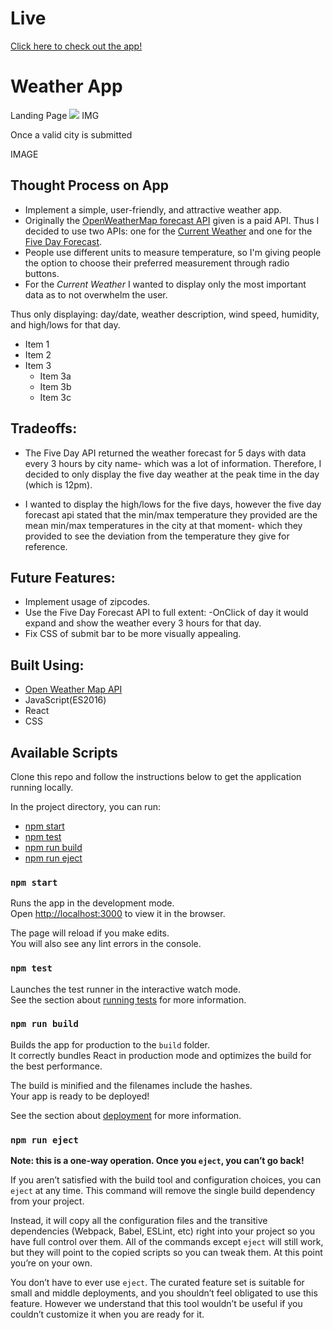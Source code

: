 # Live

[Click here to check out the app!](https://dori-weather-app.netlify.com/)

# Weather App

Landing Page 
<img src="./public/preview/home.png" />
IMG

Once a valid city is submitted

IMAGE 

## Thought Process on App

* Implement a simple, user-friendly, and attractive weather app.
* Originally the [OpenWeatherMap forecast API](https://openweathermap.org/forecast16) given is a paid API. Thus I decided to use two APIs: one for the [Current Weather](https://openweathermap.org/current) and one for the [Five Day Forecast](https://openweathermap.org/forecast5). 
* People use different units to measure temperature, so I'm giving people the option to choose their preferred measurement through radio buttons. 
* For the *Current Weather* I wanted to display only the most important data as to not overwhelm the user. 

Thus only displaying: day/date, weather description, wind speed,  humidity, and high/lows for that day. 
*  Item 1
*  Item 2
*  Item 3
    *  Item 3a
    *  Item 3b
    *  Item 3c
 

## Tradeoffs: 
* The Five Day API returned the weather forecast for 5 days with data every 3 hours by city name- which was a lot of information.    Therefore, I decided to only display the five day weather at the peak time in the day (which is 12pm). 

* I wanted to display the high/lows for the five days, however the five day forecast api stated that the min/max temperature they provided are the mean min/max temperatures in the city at that moment- which they provided to see the deviation from the temperature they give for reference. 

## Future Features:
* Implement usage of zipcodes.
* Use the Five Day Forecast API to full extent:
       -OnClick of day it would expand and show the weather every 3 hours for that day. 
* Fix CSS of submit bar to be more visually appealing. 


## Built Using:  
* [Open Weather Map API](https://openweathermap.org/api)
* JavaScript(ES2016)
* React
* CSS

## Available Scripts
Clone this repo and follow the instructions below to get the application running locally. 

In the project directory, you can run:
  - [npm start](#npm-start)
  - [npm test](#npm-test)
  - [npm run build](#npm-run-build)
  - [npm run eject](#npm-run-eject)

### `npm start`

Runs the app in the development mode.<br>
Open [http://localhost:3000](http://localhost:3000) to view it in the browser.

The page will reload if you make edits.<br>
You will also see any lint errors in the console.

### `npm test`

Launches the test runner in the interactive watch mode.<br>
See the section about [running tests](#running-tests) for more information.

### `npm run build`

Builds the app for production to the `build` folder.<br>
It correctly bundles React in production mode and optimizes the build for the best performance.

The build is minified and the filenames include the hashes.<br>
Your app is ready to be deployed!

See the section about [deployment](#deployment) for more information.

### `npm run eject`

**Note: this is a one-way operation. Once you `eject`, you can’t go back!**

If you aren’t satisfied with the build tool and configuration choices, you can `eject` at any time. This command will remove the single build dependency from your project.

Instead, it will copy all the configuration files and the transitive dependencies (Webpack, Babel, ESLint, etc) right into your project so you have full control over them. All of the commands except `eject` will still work, but they will point to the copied scripts so you can tweak them. At this point you’re on your own.

You don’t have to ever use `eject`. The curated feature set is suitable for small and middle deployments, and you shouldn’t feel obligated to use this feature. However we understand that this tool wouldn’t be useful if you couldn’t customize it when you are ready for it.


